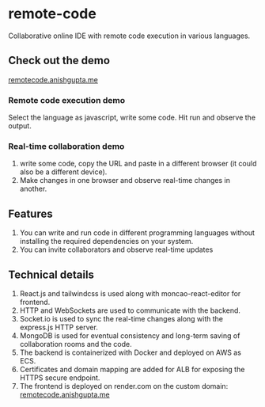 # remote-code
Collaborative online IDE with remote code execution in various languages.

## Check out the demo
  [remotecode.anishgupta.me](https://remotecode.anishgupta.me)
  ### Remote code execution demo
  Select the language as javascript, write some code. Hit run and observe the output.

  ### Real-time collaboration demo
  1. write some code, copy the URL and paste in a different browser (it could also be a different device).
  2. Make changes in one browser and observe real-time changes in another.

## Features
1. You can write and run code in different programming languages without installing the required dependencies on your system.
2. You can invite collaborators and observe real-time updates

## Technical details
1. React.js and tailwindcss is used along with moncao-react-editor for frontend.
3. HTTP and WebSockets are used to communicate with the backend.
4. Socket.io is used to sync the real-time changes along with the express.js HTTP server.
5. MongoDB is used for eventual consistency and long-term saving of collaboration rooms and the code.
6. The backend is containerized with Docker and deployed on AWS as ECS.
7. Certificates and domain mapping are added for ALB for exposing the HTTPS secure endpoint.
8. The frontend is deployed on render.com on the custom domain: [remotecode.anishgupta.me](https://remotecode.anishgupta.me)
